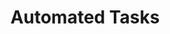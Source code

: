 ---
title: "Automated Tasks"
linkTitle: "Automated Task"
description: "Configured tasks that run according to a set schedule."
type: docs
weight: 1
---